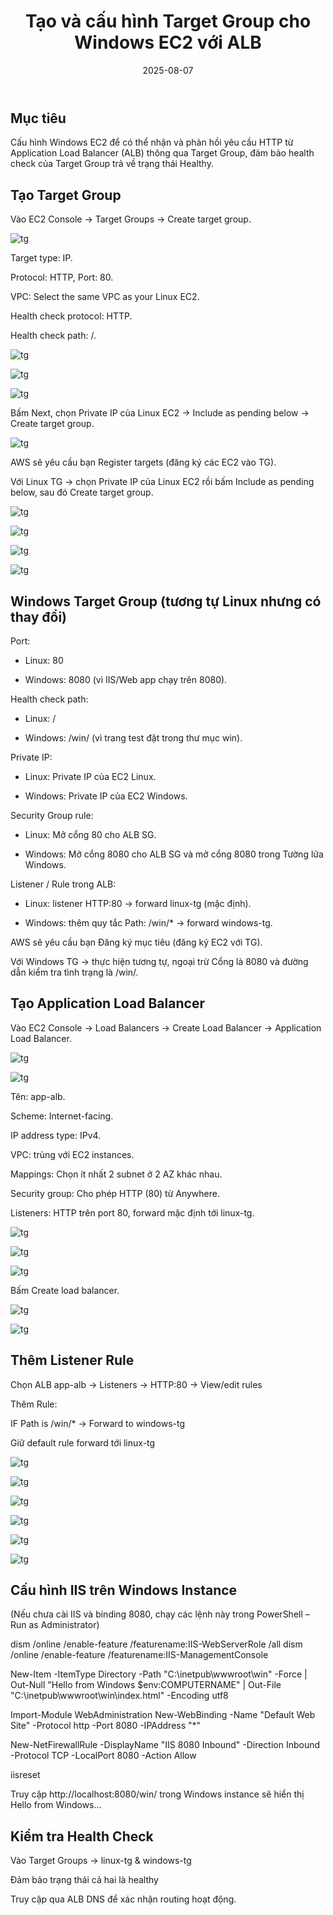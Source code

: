 ﻿---
title : "Tạo và cấu hình Target Group cho Windows EC2 với ALB"
date: 2025-08-07
weight : 7 
chapter : false
pre : " <b> 7. </b> "
---
## Mục tiêu
Cấu hình Windows EC2 để có thể nhận và phản hồi yêu cầu HTTP từ Application Load Balancer (ALB) thông qua Target Group, đảm bảo health check của Target Group trả về trạng thái Healthy.

## Tạo Target Group

Vào EC2 Console → Target Groups → Create target group.

![tg](/ThuanWS/images/7-ConfigureandVerifyWindowsEC2ConnectiontoALBviaTargetGroup/1.png) 

Target type: IP.

Protocol: HTTP, Port: 80.

VPC: Select the same VPC as your Linux EC2.

Health check protocol: HTTP.

Health check path: /.

![tg](/ThuanWS/images/7-ConfigureandVerifyWindowsEC2ConnectiontoALBviaTargetGroup/2.png) 

![tg](/ThuanWS/images/7-ConfigureandVerifyWindowsEC2ConnectiontoALBviaTargetGroup/3.png) 

![tg](/ThuanWS/images/7-ConfigureandVerifyWindowsEC2ConnectiontoALBviaTargetGroup/4.png) 

Bấm Next, chọn Private IP của Linux EC2 → Include as pending below → Create target group.

![tg](/ThuanWS/images/7-ConfigureandVerifyWindowsEC2ConnectiontoALBviaTargetGroup/5.png) 

AWS sẽ yêu cầu bạn Register targets (đăng ký các EC2 vào TG).

Với Linux TG → chọn Private IP của Linux EC2 rồi bấm Include as pending below, sau đó Create target group.

![tg](/ThuanWS/images/7-ConfigureandVerifyWindowsEC2ConnectiontoALBviaTargetGroup/24.png) 

![tg](/ThuanWS/images/7-ConfigureandVerifyWindowsEC2ConnectiontoALBviaTargetGroup/25.png) 

![tg](/ThuanWS/images/7-ConfigureandVerifyWindowsEC2ConnectiontoALBviaTargetGroup/26.png) 

![tg](/ThuanWS/images/7-ConfigureandVerifyWindowsEC2ConnectiontoALBviaTargetGroup/27.png) 

## Windows Target Group (tương tự Linux nhưng có thay đổi)

Port:

- Linux: 80

- Windows: 8080 (vì IIS/Web app chạy trên 8080).

Health check path:

- Linux: /

- Windows: /win/ (vì trang test đặt trong thư mục win).

Private IP:

- Linux: Private IP của EC2 Linux.

- Windows: Private IP của EC2 Windows.

Security Group rule:

- Linux: Mở cổng 80 cho ALB SG.

- Windows: Mở cổng 8080 cho ALB SG và mở cổng 8080 trong Tường lửa Windows.

Listener / Rule trong ALB:

- Linux: listener HTTP:80 → forward linux-tg (mặc định).

- Windows: thêm quy tắc Path: /win/* → forward windows-tg.

AWS sẽ yêu cầu bạn Đăng ký mục tiêu (đăng ký EC2 với TG).

Với Windows TG → thực hiện tương tự, ngoại trừ Cổng là 8080 và đường dẫn kiểm tra tình trạng là /win/.

## Tạo Application Load Balancer
Vào EC2 Console → Load Balancers → Create Load Balancer → Application Load Balancer.

![tg](/ThuanWS/images/7-ConfigureandVerifyWindowsEC2ConnectiontoALBviaTargetGroup/11.png) 

![tg](/ThuanWS/images/7-ConfigureandVerifyWindowsEC2ConnectiontoALBviaTargetGroup/12.png) 

Tên: app-alb.

Scheme: Internet-facing.

IP address type: IPv4.

VPC: trùng với EC2 instances.

Mappings: Chọn ít nhất 2 subnet ở 2 AZ khác nhau.

Security group: Cho phép HTTP (80) từ Anywhere.

Listeners: HTTP trên port 80, forward mặc định tới linux-tg.

![tg](/ThuanWS/images/7-ConfigureandVerifyWindowsEC2ConnectiontoALBviaTargetGroup/13.png) 

![tg](/ThuanWS/images/7-ConfigureandVerifyWindowsEC2ConnectiontoALBviaTargetGroup/14.png) 

![tg](/ThuanWS/images/7-ConfigureandVerifyWindowsEC2ConnectiontoALBviaTargetGroup/15.png) 

Bấm Create load balancer.

![tg](/ThuanWS/images/7-ConfigureandVerifyWindowsEC2ConnectiontoALBviaTargetGroup/16.png) 

![tg](/ThuanWS/images/7-ConfigureandVerifyWindowsEC2ConnectiontoALBviaTargetGroup/17.png) 

## Thêm Listener Rule

Chọn ALB app-alb → Listeners → HTTP:80 → View/edit rules

Thêm Rule:

IF Path is /win/* → Forward to windows-tg

Giữ default rule forward tới linux-tg

![tg](/ThuanWS/images/7-ConfigureandVerifyWindowsEC2ConnectiontoALBviaTargetGroup/18.png) 

![tg](/ThuanWS/images/7-ConfigureandVerifyWindowsEC2ConnectiontoALBviaTargetGroup/19.png) 

![tg](/ThuanWS/images/7-ConfigureandVerifyWindowsEC2ConnectiontoALBviaTargetGroup/20.png) 

![tg](/ThuanWS/images/7-ConfigureandVerifyWindowsEC2ConnectiontoALBviaTargetGroup/21.png) 

![tg](/ThuanWS/images/7-ConfigureandVerifyWindowsEC2ConnectiontoALBviaTargetGroup/22.png) 

![tg](/ThuanWS/images/7-ConfigureandVerifyWindowsEC2ConnectiontoALBviaTargetGroup/23.png) 

## Cấu hình IIS trên Windows Instance

(Nếu chưa cài IIS và binding 8080, chạy các lệnh này trong PowerShell – Run as Administrator)

dism /online /enable-feature /featurename:IIS-WebServerRole /all
dism /online /enable-feature /featurename:IIS-ManagementConsole

New-Item -ItemType Directory -Path "C:\inetpub\wwwroot\win" -Force | Out-Null
"Hello from Windows $env:COMPUTERNAME" | Out-File "C:\inetpub\wwwroot\win\index.html" -Encoding utf8

Import-Module WebAdministration
New-WebBinding -Name "Default Web Site" -Protocol http -Port 8080 -IPAddress "*"

New-NetFirewallRule -DisplayName "IIS 8080 Inbound" -Direction Inbound -Protocol TCP -LocalPort 8080 -Action Allow

iisreset

Truy cập http://localhost:8080/win/ trong Windows instance sẽ hiển thị Hello from Windows…

## Kiểm tra Health Check

Vào Target Groups → linux-tg & windows-tg

Đảm bảo trạng thái cả hai là healthy

Truy cập qua ALB DNS để xác nhận routing hoạt động.

